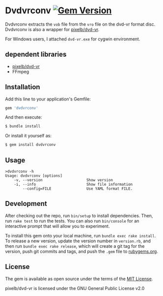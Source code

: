 # Dvdvrconv [![Gem Version](https://badge.fury.io/rb/dvdvrconv.svg)](https://badge.fury.io/rb/dvdvrconv)

  
Dvdvrconv extracts the `vob` file from the `vro` file on the dvd-vr format disc.
Dvdvrconv is also a wrapper for [pixelb/dvd-vr](https://github.com/pixelb/dvd-vr/).

For Windows users, I attached `dvd-vr.exe` for cygwin environment.

## dependent libraries

*  [pixelb/dvd-vr](https://github.com/pixelb/dvd-vr/)
*  FFmpeg

## Installation

Add this line to your application's Gemfile:

```ruby
gem 'dvdvrconv'
```

And then execute:
```ruby
$ bundle install
```
Or install it yourself as:
```ruby
$ gem install dvdvrconv
```


## Usage

```
>dvdvrconv -h
Usage: dvdvrconv [options]
    -v, --version                    Show version
    -i, --info                       Show file information
        --config=FILE                Use YAML format FILE.
```


## Development

After checking out the repo, run `bin/setup` to install dependencies. Then, run `rake test` to run the tests. You can also run `bin/console` for an interactive prompt that will allow you to experiment.

To install this gem onto your local machine, run `bundle exec rake install`. To release a new version, update the version number in `version.rb`, and then run `bundle exec rake release`, which will create a git tag for the version, push git commits and tags, and push the `.gem` file to [rubygems.org](https://rubygems.org).



## License

The gem is available as open source under the terms of the [MIT License](https://opensource.org/licenses/MIT).

pixelb/dvd-vr is licensed under the GNU General Public License v2.0
